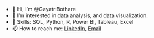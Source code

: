 - 👋 Hi, I’m @GayatriBothare
- 👀 I’m interested in data analysis, and data visualization.
- 💼 Skills: SQL, Python, R, Power BI, Tableau, Excel
- 📫 How to reach me: [LinkedIn](linkedin.com/in/gayatri-bothare), [Email](mailto:gayatribothare@gmail.com)
